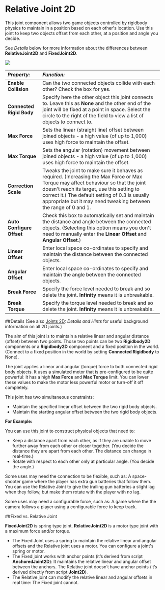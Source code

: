 Relative Joint 2D
=================

This joint component allows two game objects controlled by rigidbody physics to maintain in a position based on each other's location. Use this joint to keep two objects offset from each other, at a position and angle you decide. 

See *Details* below for more information about the differences between __RelativeJoint2D__ and __FixedJoint2D__.



![](../uploads/Main/RelativeJoint2DInspector.png) 


|**_Property:_** |**_Function:_** |
|:---|:---|
|__Enable Collision__ |Can the two connected objects collide with each other? Check the box for yes.|
|__Connected Rigid Body__ |Specify here the other object this joint connects to. Leave this as __None__ and the other end of the joint will be fixed at a point in space. Select the circle to the right of the field to view a list of objects to connect to.|
|__Max Force__ | Sets the linear (straight line) offset between joined objects - a high value (of up to 1,000) uses high force to maintain the offset. |
|__Max Torque__ | Sets the angular (rotation) movement between joined objects - a high value (of up to 1,000) uses high force to maintain the offset. |
|__Correction Scale__ | Tweaks the joint to make sure it behaves as required. (Increasing the Max Force or Max Torque may affect behaviour so that the joint doesn't reach its target, use this setting to correct it.) The default setting of 0.3 is usually appropriate but it may need tweaking between the range of 0 and 1.  |
|__Auto Configure Offset__ | Check this box to automatically set and maintain the distance and angle between the connected objects. (Selecting this option means you don't need to manually enter the __Linear Offset__ and __Angular Offset__.)   |
|__Linear Offset__ |Enter local space co-ordinates to specify and maintain the distance between the connected objects.|
|__Angular Offset__ |Enter local space co-ordinates to specify and maintain the angle between the connected objects.|
|__Break Force__ |Specify the force level needed to break and so delete the joint. __Infinity__ means it is unbreakable. |
|__Break Torque__ |Specify the torque level needed to break and so delete the joint. __Infinity__ means it is unbreakable. |

##Details
(See also [Joints 2D](Joints2D): *Details and Hints* for useful background information on all 2D joints.)

The aim of this joint is to maintain a relative linear and angular distance (offset) between two points.  Those two points can be two __Rigidbody2D__ components or a __Rigidbody2D__ component and a fixed position in the world. (Connect to a fixed position in the world by setting __Connected Rigidbody__ to None). 

The joint applies a linear  and angular (torque) force to both connected rigid body objects. It uses a simulated motor that is pre-configured to be quite powerful: It has a high __Max Force__ and __Max Torque__ limit. You can lower these values to make the motor less powerful motor or turn-off it off completely.

This joint has two simultaneous constraints:

* Maintain the specified linear offset between the two rigid body objects.
* Maintain the starting angular offset between the two rigid body objects.

**For Example:**

You can use this joint to construct physical objects that need to:

* Keep a distance apart from each other,  as if they are unable to move further away from each other or closer together. (You decide the distance they are apart from each other. The distance can change in real-time.)
* Rotate with respect to each other only at particular angle. (You decide the angle.)

Some uses may need the connection to be flexible, such as: A space-shooter game where the player has extra gun batteries that follow them. You can use the Relative Joint to give the trailing gun batteries a slight lag when they follow, but make them rotate with the player with no lag. 

Some uses may need a configurable force, such as:  A game where the the camera follows a player using a configurable force to keep track.


##Fixed vs. Relative Joint

__FixedJoint2D__ is spring type joint.  __RelativeJoint2D__ is a motor type joint with a maximum force and/or torque.   

* The Fixed Joint uses a spring to maintain the relative linear and angular offsets and the Relative joint uses a motor. You can configure a joint's spring or motor.
* The Fixed joint works with anchor points (it’s derived from script __AnchoredJoint2D__): It  maintains the relative linear and angular offset between the anchors. The Relative joint doesn’t have anchor points (it’s derived directly from script __Joint2D__).
* The Relative joint can modify the relative linear and angular offsets in real time: The Fixed joint cannot.






